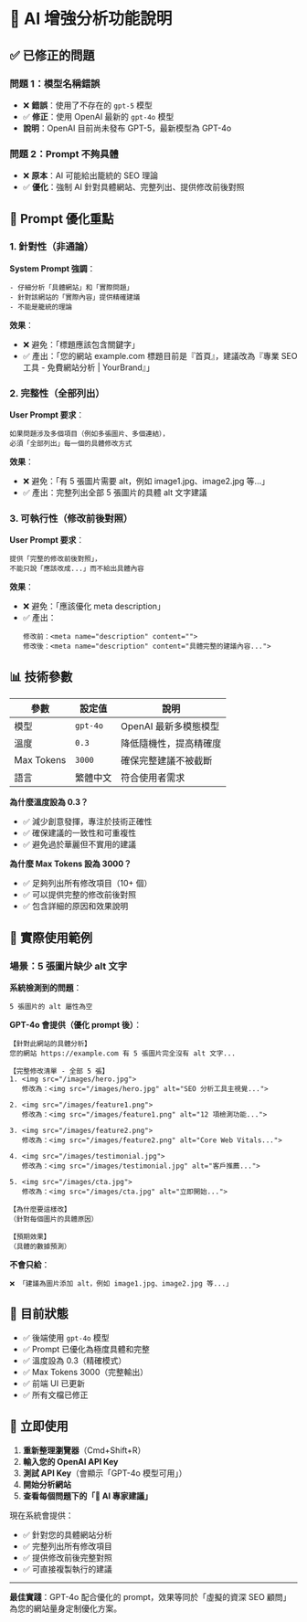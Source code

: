 # 🤖 AI 增強分析功能說明

## ✅ 已修正的問題

### 問題 1：模型名稱錯誤

- ❌ **錯誤**：使用了不存在的 `gpt-5` 模型
- ✅ **修正**：使用 OpenAI 最新的 `gpt-4o` 模型
- **說明**：OpenAI 目前尚未發布 GPT-5，最新模型為 GPT-4o

### 問題 2：Prompt 不夠具體

- ❌ **原本**：AI 可能給出籠統的 SEO 理論
- ✅ **優化**：強制 AI 針對具體網站、完整列出、提供修改前後對照

## 🎯 Prompt 優化重點

### 1. **針對性（非通論）**

**System Prompt 強調**：

```
- 仔細分析「具體網站」和「實際問題」
- 針對該網站的「實際內容」提供精確建議
- 不能是籠統的理論
```

**效果**：

- ❌ 避免：「標題應該包含關鍵字」
- ✅ 產出：「您的網站 example.com 標題目前是『首頁』，建議改為『專業 SEO 工具 - 免費網站分析 | YourBrand』」

### 2. **完整性（全部列出）**

**User Prompt 要求**：

```
如果問題涉及多個項目（例如多張圖片、多個連結），
必須「全部列出」每一個的具體修改方式
```

**效果**：

- ❌ 避免：「有 5 張圖片需要 alt，例如 image1.jpg、image2.jpg 等...」
- ✅ 產出：完整列出全部 5 張圖片的具體 alt 文字建議

### 3. **可執行性（修改前後對照）**

**User Prompt 要求**：

```
提供「完整的修改前後對照」，
不能只說「應該改成...」而不給出具體內容
```

**效果**：

- ❌ 避免：「應該優化 meta description」
- ✅ 產出：
  ```
  修改前：<meta name="description" content="">
  修改後：<meta name="description" content="具體完整的建議內容...">
  ```

## 📊 技術參數

| 參數       | 設定值   | 說明                   |
| ---------- | -------- | ---------------------- |
| 模型       | `gpt-4o` | OpenAI 最新多模態模型  |
| 溫度       | `0.3`    | 降低隨機性，提高精確度 |
| Max Tokens | `3000`   | 確保完整建議不被截斷   |
| 語言       | 繁體中文 | 符合使用者需求         |

**為什麼溫度設為 0.3？**

- ✅ 減少創意發揮，專注於技術正確性
- ✅ 確保建議的一致性和可重複性
- ✅ 避免過於華麗但不實用的建議

**為什麼 Max Tokens 設為 3000？**

- ✅ 足夠列出所有修改項目（10+ 個）
- ✅ 可以提供完整的修改前後對照
- ✅ 包含詳細的原因和效果說明

## 🎯 實際使用範例

### 場景：5 張圖片缺少 alt 文字

**系統檢測到的問題**：

```
5 張圖片的 alt 屬性為空
```

**GPT-4o 會提供（優化 prompt 後）**：

```
【針對此網站的具體分析】
您的網站 https://example.com 有 5 張圖片完全沒有 alt 文字...

【完整修改清單 - 全部 5 張】
1. <img src="/images/hero.jpg">
   修改為：<img src="/images/hero.jpg" alt="SEO 分析工具主視覺...">

2. <img src="/images/feature1.png">
   修改為：<img src="/images/feature1.png" alt="12 項檢測功能...">

3. <img src="/images/feature2.png">
   修改為：<img src="/images/feature2.png" alt="Core Web Vitals...">

4. <img src="/images/testimonial.jpg">
   修改為：<img src="/images/testimonial.jpg" alt="客戶推薦...">

5. <img src="/images/cta.jpg">
   修改為：<img src="/images/cta.jpg" alt="立即開始...">

【為什麼要這樣改】
（針對每個圖片的具體原因）

【預期效果】
（具體的數據預測）
```

**不會只給**：

```
❌ 「建議為圖片添加 alt，例如 image1.jpg、image2.jpg 等...」
```

## 🔧 目前狀態

- ✅ 後端使用 `gpt-4o` 模型
- ✅ Prompt 已優化為極度具體和完整
- ✅ 溫度設為 0.3（精確模式）
- ✅ Max Tokens 3000（完整輸出）
- ✅ 前端 UI 已更新
- ✅ 所有文檔已修正

## 🚀 立即使用

1. **重新整理瀏覽器**（Cmd+Shift+R）
2. **輸入您的 OpenAI API Key**
3. **測試 API Key**（會顯示「GPT-4o 模型可用」）
4. **開始分析網站**
5. **查看每個問題下的「🤖 AI 專家建議」**

現在系統會提供：

- ✅ 針對您的具體網站分析
- ✅ 完整列出所有修改項目
- ✅ 提供修改前後完整對照
- ✅ 可直接複製執行的建議

---

**最佳實踐**：GPT-4o 配合優化的 prompt，效果等同於「虛擬的資深 SEO 顧問」為您的網站量身定制優化方案。
